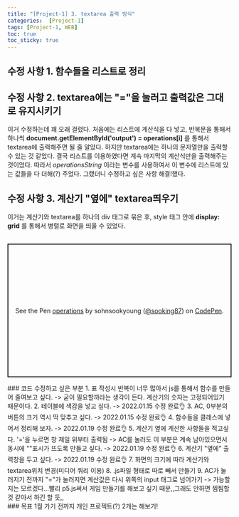 ```yaml
---
title: "[Project-1] 3. textarea 출력 방식"
categories:  [Project-1]
tags: [Project-1, WEB]
toc: true
toc_sticky: true
---
```


## 수정 사항 1. 함수들을 리스트로 정리
## 수정 사항 2. textarea에는 "="을 눌러고 출력값은 그대로 유지시키기
이거 수정하는데 꽤 오래 걸렸다. 처음에는 리스트에 계산식을 다 넣고, 반복문을 통해서 하나씩 **document.getElementById('output') = operations[i]** 를 통해서 textarea에 출력해주면 될 줄 알았다. 하지만 textarea에는 하나의 문자열만을 출력할 수 있는 것 같았다. 결국 리스트를 이용하였다면 계속 마지막의 계산식만을 출력해주는 것이었다. 따라서 *operationsString* 이라는 변수를 사용하여서 이 변수에 리스트에 있는 값들을 다 더해(?) 주었다. 그랬더니 수정하고 싶은 사항 해결!했다. <br>
## 수정 사항 3. 계산기 "옆에" textarea띄우기
이거는 계산기와 textarea를 하나의 div 태그로 묶은 후, style 태그 안에 **display: grid** 를 통해서 병렬로 화면을 띄울 수 있었다. <br>
<br>
<p class="codepen" data-height="300" data-default-tab="html,result" data-slug-hash="LYzoPoV" data-user="sooking87" style="height: 300px; box-sizing: border-box; display: flex; align-items: center; justify-content: center; border: 2px solid; margin: 1em 0; padding: 1em;">
  <span>See the Pen <a href="https://codepen.io/sooking87/pen/LYzoPoV">
  operations</a> by sohnsookyoung (<a href="https://codepen.io/sooking87">@sooking87</a>)
  on <a href="https://codepen.io">CodePen</a>.</span>
</p>
<script async src="https://cpwebassets.codepen.io/assets/embed/ei.js"></script>
### 코드 수정하고 싶은 부분
1. 표 작성시 반복이 너무 많아서 js를 통해서 함수를 만들어 줄여보고 싶다. -> 굳이 필요할까라는 생각이 든다. 계산기의 숫자는 고정되어있기 때문이다.
2. 테이블에 색감을 넣고 싶다. -> 2022.01.15 수정 완료👌
3. AC, 0부분의 버튼의 크기 역시 딱 맞추고 싶다. -> 2022.01.15 수정 완료👌
4. 함수들을 클래스에 넣어서 정리해 보자. -> 2022.01.19 수정 완료👌
5. 계산기 옆에 계산한 사항들을 적고싶다. '='을 누르면 창 제일 위부터 출력됨 -> AC를 눌러도 이 부분은 계속 남아있으면서 동시에 "<reset>"표시가 뜨도록 만들고 싶다. -> 2022.01.19 수정 완료👌
6. 계산기 "옆에" 출력창을 두고 싶다. -> 2022.01.19 수정 완료👌
7. 화면의 크기에 따라 계산기와 textarea위치 변경(미디어 쿼리 이용)
8. .js파일 형태로 따로 빼서 만들기
9. AC가 눌러지기 전까지 "="가 눌러지면 계산값은 다시 위쪽의 input 태그로 넘어가기 -> 가능할지는 모르겠다...빨리 p5.js써서 게임 만들기를 해보고 싶기 때문,,그래도 안하면 찜찜할 것 같아서 하긴 할 듯,,<br>
### 목표
1월 가기 전까지 개인 프로젝트(?) 2개는 해보기!
